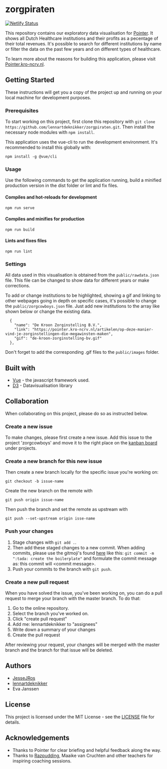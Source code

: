 # zorgpiraten
[![Netlify Status](https://api.netlify.com/api/v1/badges/19ed0eaa-1b85-4b01-a042-9d1e791a9e70/deploy-status)](https://app.netlify.com/sites/zorgpiraten/deploys)

This repository contains our exploratory data visualisation for [Pointer](https://pointer.kro-ncrv.nl/).
It shows all Dutch Healthcare institutions and their profits as a pecentage of their total revenues. It's possible to search for different institutions by name or filter the data on the past few years and on different types of healthcare.

To learn more about the reasons for building this application, please visit [Pointer.kro-ncrv.nl](https://pointer.kro-ncrv.nl/zorgcowboys).

## Getting Started
These instructions will get you a copy of the project up and running on your local machine for development purposes.

### Prerequisites
To start working on this project, first clone this repository with `git clone https://github.com/lennartdeknikker/zorgpiraten.git`.
Then install the necessary node modules with `npm install`.

This application uses the vue-cli to run the development environment. It's recommended to install this globally with:
```
npm install -g @vue/cli
```

### Usage
Use the following commands to get the application running, build a minified production version in the dist folder or lint and fix files.

#### Compiles and hot-reloads for development
```
npm run serve
```

#### Compiles and minifies for production
```
npm run build
```

#### Lints and fixes files
```
npm run lint
```

### Settings
All data used in this visualisation is obtained from the `public/rawdata.json` file. This file can be changed to show data for different years or make corrections.

To add or change institutions to be highlighted, showing a gif and linking to other webpages going in depth on specific cases, it's possible to change the `public/zorgcowboys.json` file. Just add new institutions to the array like shown below or change the existing data.
```
  {
    "name": "De Kroon Zorginstelling B.V.",
    "link": "https://pointer.kro-ncrv.nl/artikelen/op-deze-manier-vind-je-zorginstellingen-die-megawinsten-maken",
    "gif": "de-kroon-zorginstelling-bv.gif"
  },
```
Don't forget to add the corresponding .gif files to the `public/images` folder.

## Built with
- [Vue](https://vuejs.org/) - the javascript framework used.
- [D3](https://d3js.org/) - Datavisualisation library

## Collaboration
When collaborating on this project, please do so as instructed below.
### Create a new issue
To make changes, please first create a new issue. Add this issue to the project 'zorgcowboys' and move it to the right place on the [kanban board](https://github.com/lennartdeknikker/zorgpiraten/projects/1) under projects.


### Create a new branch for this new issue
Then create a new branch locally for the specific issue you're working on:
```
git checkout -b issue-name
```
Create the new branch on the remote with
```
git push origin issue-name
```
Then push the branch and set the remote as upstream with
```
git push --set-upstream origin isse-name
```

### Push your changes
1. Stage changes with `git add .`.
2. Then add these staged changes to a new commit. When adding commits, please use the gitmoji's found [here](https://gitmoji.carloscuesta.me/) like this: `git commit -m ":tada: create the boilerplate"` and formulate the commit message as: this commit will \<commit message\>.
3. Push your commits to the branch with `git push`.

### Create a new pull request
When you have solved the issue, you've been working on, you can do a pull request to merge your branch with the master branch. To do that:
1. Go to the online repository.
2. Select the branch you've worked on.
3. Click "create pull request"
4. Add me: lennartdeknikker to "assignees"
5. Write down a summary of your changes
6. Create the pull request

After reviewing your request, your changes will be merged with the master branch and the branch for that issue will be deleted.

## Authors
- [JesseJRos](https://github.com/JesseJRos)
- [lennartdeknikker](https://github.com/lennartdeknikker)
- Eva Janssen

## License
This project is licensed under the MIT License - see the [LICENSE](./LICENSE) file for details.

## Acknowledgements
- Thanks to Pointer for clear briefing and helpful feedback along the way.
- Thanks to [Razpudding](https://github.com/Razpudding), Maaike van Cruchten and other teachers for inspiring coaching sessions.

